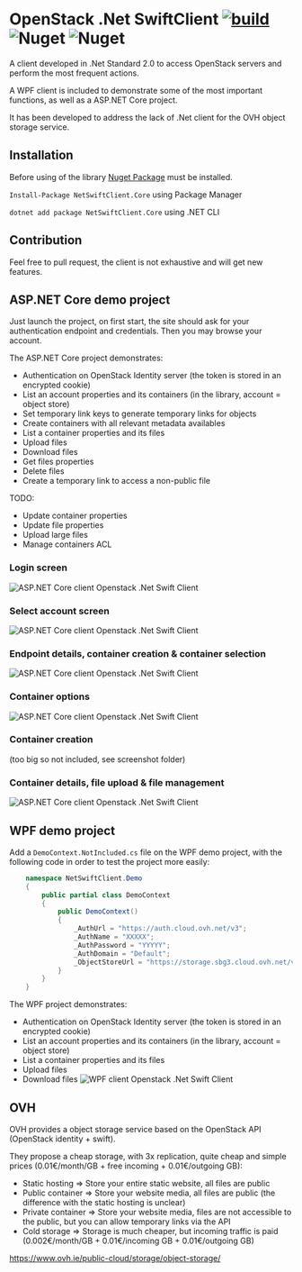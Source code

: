 # OpenStack .Net SwiftClient [![build](https://github.com/semack/OpenStack.NetSwiftClient/actions/workflows/dotnet.yml/badge.svg?branch=master)](https://github.com/semack/OpenStack.NetSwiftClient/actions/workflows/dotnet.yml) ![Nuget](https://img.shields.io/nuget/v/NetSwiftClient.Core) ![Nuget](https://img.shields.io/nuget/dt/NetSwiftClient.Core)

A client developed in .Net Standard 2.0 to access OpenStack servers and perform the most frequent actions.

A WPF client is included to demonstrate some of the most important functions, as well as a ASP.NET Core project.

It has been developed to address the lack of .Net client for the OVH object storage service.

## Installation
Before using of the library [Nuget Package](https://www.nuget.org/packages/NetSwiftClient.Core/) must be installed.

`Install-Package NetSwiftClient.Core` using Package Manager

`dotnet add package NetSwiftClient.Core` using .NET CLI

## Contribution

Feel free to pull request, the client is not exhaustive and will get new features.

## ASP.NET Core demo project

Just launch the project, on first start, the site should ask for your authentication endpoint and credentials. 
Then you may browse your account.

The ASP.NET Core project demonstrates:
- Authentication on OpenStack Identity server (the token is stored in an encrypted cookie)
- List an account properties and its containers (in the library, account = object store)
- Set temporary link keys to generate temporary links for objects
- Create containers with all relevant metadata availables
- List a container properties and its files
- Upload files
- Download files
- Get files properties
- Delete files
- Create a temporary link to access a non-public file

TODO:
- Update container properties
- Update file properties
- Upload large files
- Manage containers ACL

### Login screen
![ASP.NET Core client Openstack .Net Swift Client](https://github.com/JeanCollas/OpenStack.NetSwiftClient/raw/master/screenshots/asp-net-01.png)
### Select account screen
![ASP.NET Core client Openstack .Net Swift Client](https://github.com/JeanCollas/OpenStack.NetSwiftClient/raw/master/screenshots/asp-net-02.png)
### Endpoint details, container creation & container selection
![ASP.NET Core client Openstack .Net Swift Client](https://github.com/JeanCollas/OpenStack.NetSwiftClient/raw/master/screenshots/asp-net-03.png)
### Container options
![ASP.NET Core client Openstack .Net Swift Client](https://github.com/JeanCollas/OpenStack.NetSwiftClient/raw/master/screenshots/asp-net-04.png)
### Container creation
(too big so not included, see screenshot folder)
### Container details, file upload & file management
![ASP.NET Core client Openstack .Net Swift Client](https://github.com/JeanCollas/OpenStack.NetSwiftClient/raw/master/screenshots/asp-net-06.png)


## WPF demo project

Add a `DemoContext.NotIncluded.cs` file on the WPF demo project, with the following code in order to test the project more easily:

```csharp
    namespace NetSwiftClient.Demo
    {
        public partial class DemoContext
        {
            public DemoContext()
            {
                _AuthUrl = "https://auth.cloud.ovh.net/v3";
                _AuthName = "XXXXX";
                _AuthPassword = "YYYYY";
                _AuthDomain = "Default";
                _ObjectStoreUrl = "https://storage.sbg3.cloud.ovh.net/v1/AUTH_zzzz"; 
            }
        }
    }
```

The WPF project demonstrates:
- Authentication on OpenStack Identity server (the token is stored in an encrypted cookie)
- List an account properties and its containers (in the library, account = object store)
- List a container properties and its files
- Upload files
- Download files
![WPF client Openstack .Net Swift Client](https://github.com/JeanCollas/OpenStack.NetSwiftClient/raw/master/screenshots/wpf-client.png)

## OVH

OVH provides a object storage service based on the OpenStack API (OpenStack identity + swift).

They propose a cheap storage, with 3x replication, quite cheap and simple prices (0.01€/month/GB + free incoming + 0.01€/outgoing GB):
- Static hosting => Store your entire static website, all files are public
- Public container => Store your website media, all files are public (the difference with the static hosting is unclear)
- Private container => Store your website media, files are not accessible to the public, but you can allow temporary links via the API
- Cold storage => Storage is much cheaper, but incoming traffic is paid (0.002€/month/GB + 0.01€/incoming GB + 0.01€/outgoing GB)

https://www.ovh.ie/public-cloud/storage/object-storage/

